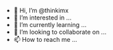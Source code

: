 - 👋 Hi, I’m @thinkimx
- 👀 I’m interested in ...
- 🌱 I’m currently learning ...
- 💞️ I’m looking to collaborate on ...
- 📫 How to reach me ...

<!---
thinkimx/thinkimx is a ✨ special ✨ repository because its `README.md` (this file) appears on your GitHub profile.
You can click the Preview link to take a look at your changes.
--->
